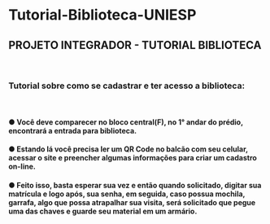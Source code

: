 # Tutorial-Biblioteca-UNIESP

<h2>PROJETO INTEGRADOR - TUTORIAL BIBLIOTECA</h2></br>
<h3>Tutorial sobre como se cadastrar e ter acesso a biblioteca:</h3></br>
<h4>● Você deve comparecer no bloco central(F), no 1° andar do prédio, encontrará a
entrada para biblioteca.</h4>

<h4>● Estando lá você precisa ler um QR Code no balcão com seu celular, acessar o site e
preencher algumas informações para criar um cadastro on-line.</h4>

<h4>● Feito isso, basta esperar sua vez e então quando solicitado, digitar sua matrícula e
logo após, sua senha, em seguida, caso possua mochila, garrafa, algo que possa
atrapalhar sua visita, será solicitado que pegue uma das chaves e guarde seu
material em um armário.</h4>
